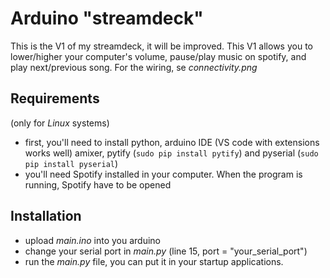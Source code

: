 # Arduino "streamdeck"

This is the V1 of my streamdeck, it will be improved. This V1 allows you to lower/higher your computer's volume, pause/play music on spotify, and play next/previous song.
For the wiring, se _connectivity.png_

## Requirements
(only for _Linux_ systems)
- first, you'll need to install python, arduino IDE (VS code with extensions works well) amixer, pytify (``sudo pip install pytify``) and pyserial (``sudo pip install pyserial``)
- you'll need Spotify installed in your computer. When the program is running, Spotify have to be opened

## Installation
- upload _main.ino_ into you arduino
- change your serial port in _main.py_ (line 15, port = "your_serial_port")
- run the _main.py_ file, you can put it in your startup applications.